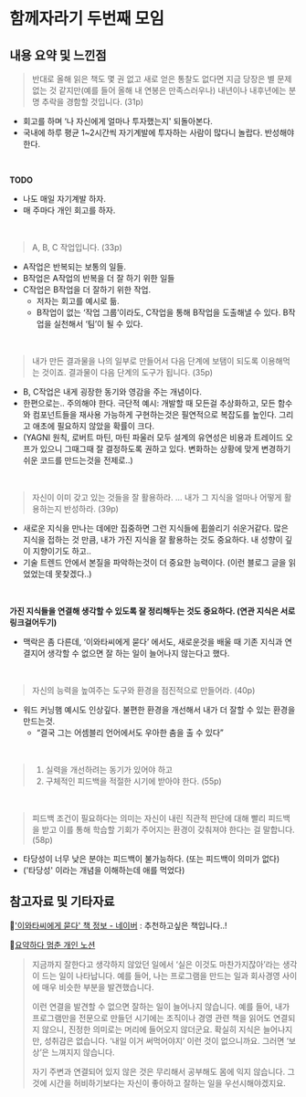 # 함께자라기 두번째 모임

## 내용 요약 및 느낀점

> 반대로 올해 읽은 책도 몇 권 없고 새로 얻은 통찰도 없다면 지금 당장은 별 문제없는 것 같지만(예를 들어 올해 내 연봉은 만족스러우나) 내년이나 내후년에는 분명 추락을 경함할 것입니다. (31p)
- 회고를 하며 ‘나 자신에게 얼마나 투자했는지' 되돌아본다.
- 국내에 하루 평균 1~2시간씩 자기계발에 투자하는 사람이 많다니 놀랍다. 반성해야 한다.
<br />

**TODO**
- 나도 매일 자기계발 하자.
- 매 주마다 개인 회고를 하자.
<br />

> A, B, C 작업입니다. (33p)
- A작업은 반복되는 보통의 일들.
- B작업은 A작업의 반복을 더 잘 하기 위한 일들
- C작업은 B작업을 더 잘하기 위한 작업.
    - 저자는 회고를 예시로 듦.
    - B작업이 없는 ‘작업 그룹’이라도, C작업을 통해 B작업을 도출해낼 수 있다. B작업을 실천해서 ‘팀’이 될 수 있다.
<br />

> 내가 만든 결과물을 나의 일부로 만들어서 다음 단계에 보탬이 되도록 이용해먹는 것이죠. 결과물이 다음 단계의 도구가 됩니다. (35p)
- B, C작업은 내게 굉장한 동기와 영감을 주는 개념이다.
- 한편으로는.. 주의해야 한다. 극단적 예시: 개발할 때 모든걸 추상화하고, 모든 함수와 컴포넌트들을 재사용 가능하게 구현하는것은 필연적으로 복잡도를 높인다. 그리고 애초에 필요하지 않았을 확률이 크다.
- (YAGNI 원칙, 로버트 마틴, 마틴 파울러 모두 설계의 유연성은 비용과 트레이드 오프가 있으니 그때그때 잘 결정하도록 권하고 있다. 변화하는 상황에 맞게 변경하기 쉬운 코드를 만드는것을 전제로..)
<br />

> 자신이 이미 갖고 있는 것들을 잘 활용하라. … 내가 그 지식을 얼마나 어떻게 활용하는지 반성하라. (39p)
- 새로운 지식을 만나는 데에만 집중하면 그런 지식들에 휩쓸리기 쉬운거같다. 많은 지식을 접하는 것 만큼, 내가 가진 지식을 잘 활용하는 것도 중요하다. 내 성향이 깊이 지향이기도 하고..
- 기술 트렌드 안에서 본질을 파악하는것이 더 중요한 능력이다. (이런 블로그 글을 읽었었는데 못찾겠다..)
<br />

**가진 지식들을 연결해 생각할 수 있도록 잘 정리해두는 것도 중요하다. (연관 지식은 서로 링크걸어두기)**
- 맥락은 좀 다른데, ‘이와타씨에게 묻다’ 에서도, 새로운것을 배울 때 기존 지식과 연결지어 생각할 수 없으면 잘 하는 일이 늘어나지 않는다고 했다.
<br />

> 자신의 능력을 높여주는 도구와 환경을 점진적으로 만들어라. (40p)
- 워드 커닝햄 예시도 인상깊다. 불편한 환경을 개선해서 내가 더 잘할 수 있는 환경을 만드는것.
    - “결국 그는 어셈블리 언어에서도 우아한 춤을 출 수 있다”
<br />

> 1. 실력을 개선하려는 동기가 있어야 하고
> 2. 구체적인 피드백을 적절한 시기에 받아야 한다. (55p)
<br />

> 피드백 조건이 필요하다는 의미는 자신이 내린 직관적 판단에 대해 빨리 피드백을 받고 이를 통해 학습할 기회가 주어지는 환경이 갖춰져야 한다는 걸 말합니다. (58p)
- 타당성이 너무 낮은 분야는 피드백이 불가능하다. (또는 피드백이 의미가 없다)
- ('타당성' 이라는 개념을 이해하는데 애를 먹었다)


## 참고자료 및 기타자료
📘['이와타씨에게 묻다' 책 정보 - 네이버](https://book.naver.com/bookdb/book_detail.naver?bid=20578067) : 추천하고싶은 책입니다..!

📜[요약하다 멈춘 개인 노션](https://mahogany-thumb-930.notion.site/21-7-12-9e416b530f0a49a6883a4e2e07ff36e5)
    
> 지금까지 잘한다고 생각하지 않았던 일에서 ‘실은 이것도 마찬가지잖아’라는 생각이 드는 일이 나타납니다. 예를 들어, 나는 프로그램을 만드는 일과 회사경영 사이에 매우 비슷한 부분을 발견했습니다.
> 
> 이런 연결을 발견할 수 없으면 잘하는 일이 늘어나지 않습니다. 예를 들어, 내가 프로그램만을 전문으로 만들던 시기에는 조직이나 경영 관련 책을 읽어도 연결되지 않으니, 진정한 의미로는 머리에 들어오지 않더군요. 확실히 지식은 늘어나지만, 성취감은 없습니다. ‘내일 이거 써먹어야지’ 이런 것이 없으니까요. 그러면 ‘보상’은 느껴지지 않습니다.
> 
> 자기 주변과 연결되어 있지 않은 것은 무리해서 공부해도 몸에 익지 않습니다. 그것에 시간을 허비하기보다는 자신이 좋아하고 잘하는 일을 우선시해야겠지요.
